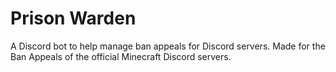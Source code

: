 # Prison Warden

A Discord bot to help manage ban appeals for Discord servers. Made for the Ban Appeals of the official Minecraft Discord servers.
